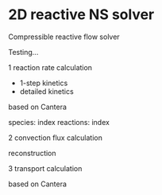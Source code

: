 # 2D reactive NS solver
Compressible reactive flow solver

Testing...

1 reaction rate calculation
- 1-step kinetics
- detailed kinetics 

based on Cantera

species: index
reactions: index


2 convection flux calculation

reconstruction


3 transport calculation

based on Cantera
